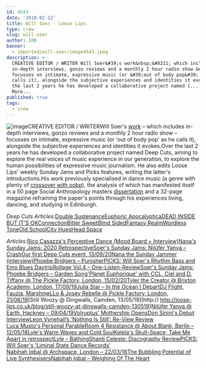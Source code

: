 ```yaml
---
id: 4543
date: '2018-02-22'
title: Will Soer - Loose Lips
type: crew
slug: will-soer
author: 100
banner:
  - imported/will-soer/image4543.jpeg
description: >-
  CREATIVE EDITOR / WRITER Will Soer&#39;s work&nbsp;&#8211; which includes
  in-depth interviews, gonzo reviews and a monthly 2 hour radio show &#8211;
  focusses on intimate, expressive music (or &#39;out of body pop&#39; as he
  calls it), alongside the subjective experiences and identities it evokes. Over
  the last 2 years he has developed a collaborative project named [...]Read
  More...
published: true
tags:
  - crew
---
```

![image](../imported/will-soer/image4543.jpeg)CREATIVE EDITOR / WRITERWill Soer's [work](http://outofbodypop.wordpress.com) – which includes in-depth interviews, gonzo reviews and a monthly 2 hour radio show – focusses on intimate, expressive music (or 'out of body pop' as he calls it), alongside the subjective experiences and identities it evokes.Over the last 2 years he has developed a collaborative project named Deep Cuts, aiming to explore the real voices of music experience in our generation, to explore the human possibilities of expressive music journalism. He also edits Loose Lips' weekly Sunday Jams and Picks features, writing the latter's introductions.His work previously specialised in dance music (a genre with plenty of [crossover with oobp](http://loose-lips.co.uk/blog/picks-will-soers-liminal-state-dance-records)), the analysis of which has manifested itself in a 50 page Social Anthropology masters [dissertation](https://www.academia.edu/34746084/Utopia_On_Wax_The_Meaningful_Functionality_of_Synthetic_Dance_Music) and a 32-page magazine reframing the paper's points through his experiences living, dancing, and studying in Edinburgh.

_Deep Cuts Articles:_[Double Sustenance](http://loose-lips.co.uk/blog/double-sustenance)[Euphoric Apocalyptica](http://loose-lips.co.uk/blog/euphoric-apocalyptica)[DEAD INSIDE BUT IT'S OK](http://loose-lips.co.uk/blog/dead-inside-but-its-ok)[Connection](http://loose-lips.co.uk/blog/connection)[Bitter Sweet](http://loose-lips.co.uk/blog/bitter-sweet)[Blind Sided](http://loose-lips.co.uk/blog/blind-sided)[Fantasy Realm](http://loose-lips.co.uk/blog/fantasy-realm)[Wordless Tone](http://loose-lips.co.uk/blog/wordless-tone)[Old School](http://loose-lips.co.uk/blog/old-school)[City Hues](http://loose-lips.co.uk/blog/city-hues)[Head Space](http://loose-lips.co.uk/blog/head-space-loose-lips-inaugural-deep-cuts-feature)

_Articles:_[Rico Casazza's Perceptive Dance (Mood Board + Interview)](http://loose-lips.co.uk/blog/rico-casazzas-perceptive-dance)[Nana's Sunday Jams: 2020 Retrospective](http://loose-lips.co.uk/blog/nanas-sunday-jams-2020-retrospective)[Soer's Sunday Jams: Nilüfer Yanya – Crash](http://loose-lips.co.uk/blog/soers-sunday-jams-niluefer-yanya-crash)[Our first Deep Cuts event, 13/09/20](http://loose-lips.co.uk/blog/our-first-deep-cuts-event-130920)[Nana the Sunday Jammer (interview)](http://loose-lips.co.uk/blog/nana-the-sunday-jammer?fbclid=IwAR1lf3CbWLVK4uoaiaQ4PmsinRJKjj92ZPgfU8xcZIdU69fFsKDUtZJPrHk)[Phoebe Bridgers – Punisher](http://loose-lips.co.uk/blog/phoebe-bridgers-punisher)[PICKS: Will Soer's Rhythm Bass and Emo Blues Daytrip](http://loose-lips.co.uk/blog/picks-will-soers-rhythm-bass-and-emo-blues-daytrip)[Rollage Vol.4 – One-Listen-Review](http://loose-lips.co.uk/blog/blackdown-rollage-vol-4-the-hunger-ep-keysound-recordings)[Soer's Sunday Jams: Phoebe Bridgers – Garden Song](http://loose-lips.co.uk/blog/soers-sunday-jams-phoebe-bridgers-garden-song)['Planet Euphorique' with CCL, Ciel and D. Tiffany @ The Pickle Factory, London, 15/02/20](http://loose-lips.co.uk/blog/planet-euphorique-with-ccl-ciel-and-d-tiffany-at-the-pickle-factory-london-150220)[Tyler the Creator @ Brixton Academy, London, 17/09/19](http://loose-lips.co.uk/blog/tyler-the-creator-at-brixton-academy-london-170919)[](http://loose-lips.co.uk/blog/tyler-the-creator-at-brixton-academy-london-170919)[](http://loose-lips.co.uk/blog/tyler-the-creator-at-brixton-academy-london-170919)[Julia Star – In the Ocean I Depart](http://loose-lips.co.uk/blog/julia-star-in-the-ocean-i-depart)[DJ Flight, Fauzia, MarshmeLLo & Josey Rebelle @ Pickle Factory, London, 21/06/19](http://loose-lips.co.uk/blog/dj-flight-fauzia-marshmello-josey-rebelle-at-pickle-factory-london-210619)[Still Woozy @ Dingwalls, Camden, 13/05/19](http:// http://loose-lips.co.uk/blog/still-woozy-at-dingwalls-camden-130519)[Nilüfer Yanya @ Earth, Hackney – 09/04/19](http://loose-lips.co.uk/blog/niluefer-yanya-at-earth-hackney-090419)[Volruptus' Mothership Opens](http://loose-lips.co.uk/blog/volruptus-mothership-opens)[Don Sinini's Debut Interview](http://loose-lips.co.uk/blog/i-mean-the-ambiguous-quality-that-makes-someone-a-real-person-don-sininis-debut-interview)[Leon Vynehall’s ‘Nothing Is Still’: Re-View Review  
](http://loose-lips.co.uk/blog/leon-vynehalls-nothing-is)[Luca Musto's Personal Parable](http://loose-lips.co.uk/blog/luca-mustos-personal-parable-1)[Room 4 Resistance @ About Blank, Berlin – 12/05/18](http://loose-lips.co.uk/blog/room-4-resistance-at-about-blank-berlin-120518)[Lyle's Warm Waves and Cold Soul](http://loose-lips.co.uk/blog/lyles-warm-waves-and-cold-soul)[Kelela's Skull-Space; Take Me Apart in retrospect](http://loose-lips.co.uk/blog/kelelas-skull-space-take-me-apart-in-retrospect)[Lyle – Bathing](http://loose-lips.co.uk/blog/lyle-bathing)[Shanti Celeste: Discography Review](http://loose-lips.co.uk/blog/shanti-celeste-discography-review)[PICKS: Will Soer's 'Liminal State Dance Records'  
](http://loose-lips.co.uk/blog/picks-will-soers-liminal-state-dance-records)[Nabihah Iqbal @ Archspace, London – 22/03/18](http://loose-lips.co.uk/blog/nabihah-iqbal-at-archspace-london-220318)[The Bubbling Potential of Live Synthesisers](http://loose-lips.co.uk/blog/the-bubbling-potential-of-live-synthesisers)[Nabihah Iqbal – Weighing Of The Heart](http://loose-lips.co.uk/blog/nabihah-iqbal-weighing-of-the-heart-ninja-tune)